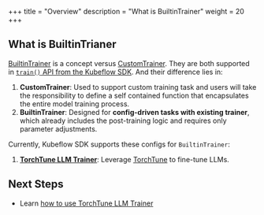 +++
title = "Overview"
description = "What is BuiltinTrainer"
weight = 20
+++

## What is BuiltinTrianer

[BuiltinTrainer](https://github.com/kubeflow/sdk/blob/e065767999361772758c0c12b2b154c3589d45ae/python/kubeflow/trainer/types/types.py#L140) is a concept versus [CustomTrainer](https://github.com/kubeflow/sdk/blob/e065767999361772758c0c12b2b154c3589d45ae/python/kubeflow/trainer/types/types.py#L26). They are both supported in [`train()` API from the Kubeflow SDK](https://github.com/kubeflow/sdk/blob/e065767999361772758c0c12b2b154c3589d45ae/python/kubeflow/trainer/api/trainer_client.py#L156). And their difference lies in:

1. **CustomTrainer**: Used to support custom training task and users will take the responsibility to define a self contained function that encapsulates the entire model training process.
2. **BuiltinTrainer**: Designed for **config-driven tasks with existing trainer**, which already includes the post-training logic and requires only parameter adjustments.

Currently, Kubeflow SDK supports these configs for `BuiltinTrainer`:

1. [**TorchTune LLM Trainer**](https://github.com/kubeflow/sdk/blob/e065767999361772758c0c12b2b154c3589d45ae/python/kubeflow/trainer/types/types.py#L109): Leverage [TorchTune](https://github.com/pytorch/torchtune) to fine-tune LLMs.

## Next Steps

- Learn [how to use TorchTune LLM Trainer](./torchtune.md)
